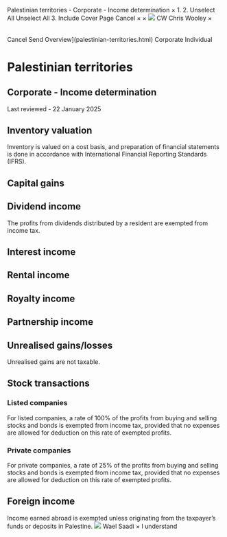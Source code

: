 Palestinian territories - Corporate - Income determination
×
1.
2.
Unselect All
Unselect All
3.
Include Cover Page
Cancel
×
×
![](-/media/world-wide-tax-summaries/attachments/global---chris-wooley.ashx%3Frev=ac5e5f3223b34096b1afc2a6009c7320&revision=ac5e5f32-23b3-4096-b1af-c2a6009c7320&hash=859B7ADC84DC2CBEC9760E9E6EE7DE6D0A8BFCDF)
CW
Chris Wooley
×
######
Cancel
Send
Overview](palestinian-territories.html)
Corporate
Individual
# Palestinian territories
## Corporate - Income determination
Last reviewed - 22 January 2025
## Inventory valuation
Inventory is valued on a cost basis, and preparation of financial statements is done in accordance with International Financial Reporting Standards (IFRS).
## Capital gains
## Dividend income
The profits from dividends distributed by a resident are exempted from income tax.
## Interest income
## Rental income
## Royalty income
## Partnership income
## Unrealised gains/losses
Unrealised gains are not taxable.
## Stock transactions
### Listed companies
For listed companies, a rate of 100% of the profits from buying and selling stocks and bonds is exempted from income tax, provided that no expenses are allowed for deduction on this rate of exempted profits.
### Private companies
For private companies, a rate of 25% of the profits from buying and selling stocks and bonds is exempted from income tax, provided that no expenses are allowed for deduction on this rate of exempted profits.
## Foreign income
Income earned abroad is exempted unless originating from the taxpayer’s funds or deposits in Palestine.
![](-/media/world-wide-tax-summaries/attachments/palestine---wael_saadi.ashx%3Frev=18d62c805087453dbd31677a5ac88498&revision=18d62c80-5087-453d-bd31-677a5ac88498&hash=672D6203FCE917873964AFFB41722F376D1A91DA)
Wael Saadi
×
I understand
